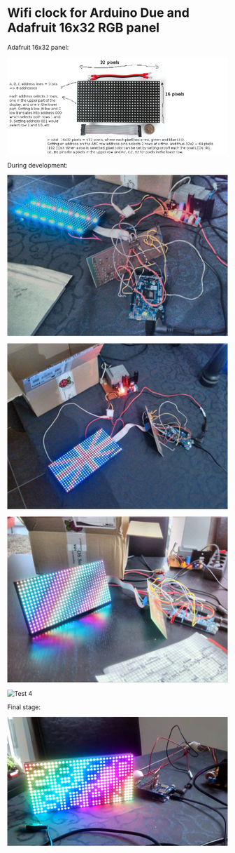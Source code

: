 # Wifi clock for Arduino Due and Adafruit 16x32 RGB panel

Adafruit 16x32 panel:

![Adafruit 16x32 panel](https://github.com/geoffrey-vl/RGBclock-for-due/blob/master/images/16x32matrix.png)

During development:

![test 1](https://github.com/geoffrey-vl/RGBclock-for-due/blob/master/images/2014-03-03-23.00.53.jpg)

![Test 2](https://github.com/geoffrey-vl/RGBclock-for-due/blob/master/images/2014-03-07-00.05.08.jpg)

![Test 3](https://github.com/geoffrey-vl/RGBclock-for-due/blob/master/images/2014-03-29-11.17.39.jpg)

![Test 4](https://github.com/geoffrey-vl/RGBclock-for-due/blob/master/images/2014-04-12-11.43.17.jpg)

Final stage:

![Final stage](https://github.com/geoffrey-vl/RGBclock-for-due/blob/master/images/clock.jpg)